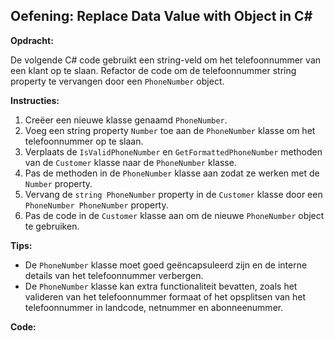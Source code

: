 ﻿## Oefening: Replace Data Value with Object in C#

**Opdracht:**

De volgende C# code gebruikt een string-veld om het telefoonnummer van een klant op te slaan. Refactor de code om de telefoonnummer string property te vervangen door een `PhoneNumber` object.

**Instructies:**

1. Creëer een nieuwe klasse genaamd `PhoneNumber`.
2. Voeg een string property `Number` toe aan de `PhoneNumber` klasse om het telefoonnummer op te slaan.
3. Verplaats de `IsValidPhoneNumber` en `GetFormattedPhoneNumber` methoden van de `Customer` klasse naar de `PhoneNumber` klasse. 
4. Pas de methoden in de `PhoneNumber` klasse aan zodat ze werken met de `Number` property.
5. Vervang de `string PhoneNumber` property in de `Customer` klasse door een `PhoneNumber PhoneNumber` property.
6. Pas de code in de `Customer` klasse aan om de nieuwe `PhoneNumber` object te gebruiken.

**Tips:**

* De `PhoneNumber` klasse moet goed geëncapsuleerd zijn en de interne details van het telefoonnummer verbergen.
* De `PhoneNumber` klasse kan extra functionaliteit bevatten, zoals het valideren van het telefoonnummer formaat of het opsplitsen van het telefoonnummer in landcode, netnummer en abonneenummer.

**Code:**